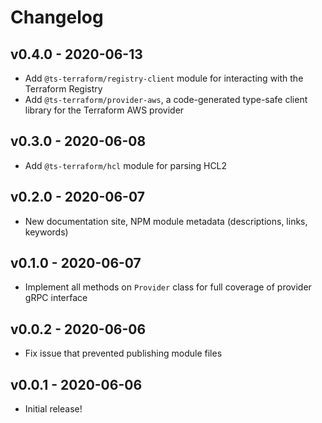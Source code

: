 # Changelog

## v0.4.0 - 2020-06-13

- Add `@ts-terraform/registry-client` module for interacting with the Terraform Registry
- Add `@ts-terraform/provider-aws`, a code-generated type-safe client library for the Terraform AWS provider

## v0.3.0 - 2020-06-08

- Add `@ts-terraform/hcl` module for parsing HCL2

## v0.2.0 - 2020-06-07

- New documentation site, NPM module metadata (descriptions, links, keywords)

## v0.1.0 - 2020-06-07

- Implement all methods on `Provider` class for full coverage of provider gRPC interface

## v0.0.2 - 2020-06-06

- Fix issue that prevented publishing module files

## v0.0.1 - 2020-06-06

- Initial release!

